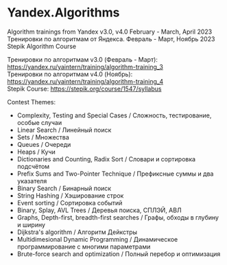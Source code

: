# Yandex.Algorithms
Algorithm trainings from Yandex v3.0, v4.0 February - March, April 2023  
Тренировки по алгоритмам от Яндекса. Февраль - Март, Ноябрь 2023   
Stepik Algorithm Course 

Тренировки по алгоритмам v3.0 (Февраль - Март): https://yandex.ru/yaintern/training/algorithm-training_3   
Тренировки по алгоритмам v4.0 (Ноябрь): https://yandex.ru/yaintern/training/algorithm-training_4  
Stepik Course: https://stepik.org/course/1547/syllabus


Contest Themes:
- Complexity, Testing and Special Cases / Сложность, тестирование, особые случаи  
- Linear Search / Линейный поиск  
- Sets / Множества  
- Queues / Очереди
- Heaps / Кучи
- Dictionaries and Counting, Radix Sort  / Словари и сортировка подсчётом  
- Prefix Sums and Two-Pointer Technique / Префиксные суммы и два указателя  
- Binary Search / Бинарный поиск 
- String Hashing / Хэширование строк 
- Event sorting / Сортировка событий  
- Binary, Splay, AVL Trees / Деревья поиска, СПЛЭЙ, АВЛ
- Graphs, Depth-first, breadth-first searches / Графы, обходы в глубину и ширину
- Dijkstra's algorithm / Алгоритм Дейкстры
- Multidimesional Dynamic Programming / Динамическое программирование с многими параметрами 
- Brute-force search and optimization / Полный перебор и оптимизация

